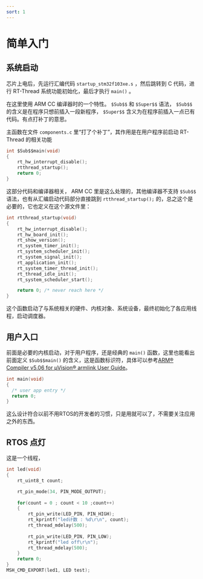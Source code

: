 ```yaml
---
sort: 1
---
```

# 简单入门


## 系统启动

芯片上电后，先运行汇编代码 `startup_stm32f103xe.s` ，然后跳转到 C 代码，进行 RT-Thread 系统功能初始化，最后才执行 `main()` 。

在这里使用 ARM CC 编译器时的一个特性。 `$Sub$$` 和 `$Super$$` 语法， `$Sub$$` 的含义是在程序只想前插入一段新程序， `$Super$$` 含义为在程序前插入一点已有代码。有点打补丁的意思。

主函数在文件 `components.c` 里“打了个补丁”，其作用是在用户程序前启动 RT-Thread 的相关功能

```c
int $Sub$$main(void)
{
    rt_hw_interrupt_disable();
    rtthread_startup();
    return 0;
}
```

这部分代码和编译器相关， ARM CC 里是这么处理的，其他编译器不支持 `$Sub$$` 语法，也有从汇编启动代码部分直接跳到 `rtthread_startup();` 的，总之这个是必要的，它也定义在这个源文件里：

```c
int rtthread_startup(void)
{
    rt_hw_interrupt_disable();
    rt_hw_board_init();
    rt_show_version();
    rt_system_timer_init();
    rt_system_scheduler_init();
    rt_system_signal_init();
    rt_application_init();
    rt_system_timer_thread_init();
    rt_thread_idle_init();
    rt_system_scheduler_start();

    return 0; /* never reach here */
}
```

这个函数启动了与系统相关的硬件、内核对象、系统设备，最终初始化了各应用线程，启动调度器。



## 用户入口

前面是必要的内核启动，对于用户程序，还是经典的 `main()` 函数，这里也能看出前面定义 `$Sub$$main()` 的含义，这是函数标识符，具体可以参考[ARM® Compiler v5.06 for µVision® armlink User Guide](http://infocenter.arm.com/help/index.jsp?topic=/com.arm.doc.dui0377g/pge1362065967698.html)。


```c
int main(void)
{
  /* user app entry */
  return 0;
}
```

这么设计符合以前不用RTOS的开发者的习惯，只是用就可以了，不需要关注应用之外的东西。


## RTOS 点灯

这是一个线程，

```c
int led(void)
{
    rt_uint8_t count;

    rt_pin_mode(34, PIN_MODE_OUTPUT);  
    
    for(count = 0 ; count < 10 ;count++)
    {       
        rt_pin_write(LED_PIN, PIN_HIGH);
        rt_kprintf("led计数 : %d\r\n", count);
        rt_thread_mdelay(500);
        
        rt_pin_write(LED_PIN, PIN_LOW);
        rt_kprintf("led off\r\n");
        rt_thread_mdelay(500);
    }
    return 0;
}
MSH_CMD_EXPORT(led1, LED test);
```








